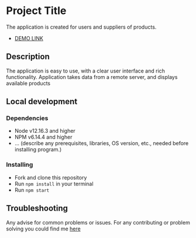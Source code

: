 # Project Title

The application is created for users and suppliers of products.
- [DEMO LINK](https://maksymstarodubtsev.github.io/ProductsList/)

## Description

The application is easy to use, with a clear user interface and rich functionality.
Application takes data from a remote server, and displays available products

## Local development

### Dependencies
* Node v12.16.3 and higher
* NPM v6.14.4 and higher
* ... (describe any prerequisites, libraries, OS version, etc., needed before installing program.)


### Installing
* Fork and clone this repository
* Run `npm install` in your terminal
* Run `npm start`

## Troubleshooting

Any advise for common problems or issues.
For any contributing or problem solving you could find me [here](https://www.linkedin.com/in/maksym-starodubtsev-a70399205/)
